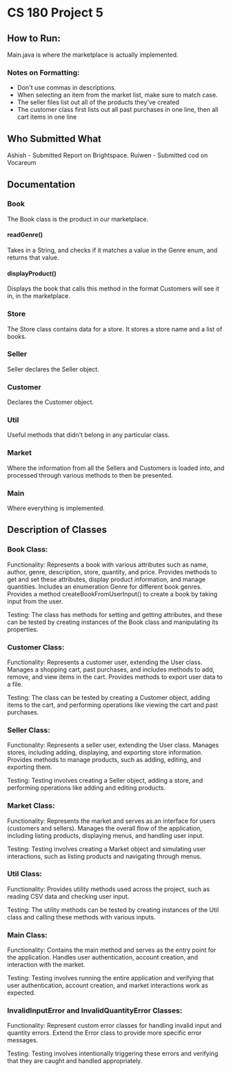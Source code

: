 # CS 180 Project 5
## How to Run:
Main.java is where the marketplace is actually implemented.
### Notes on Formatting:
- Don't use commas in descriptions.
- When selecting an item from the market list, make sure to match case.
- The seller files list out all of the products they've created
- The customer class first lists out all past purchases in one line, then all cart items in one line
  
## Who Submitted What
Ashish - Submitted Report on Brightspace.
Ruiwen - Submitted cod on Vocareum


## Documentation
### Book
The Book class is the product in our marketplace. 
#### readGenre()
Takes in a String, and checks if it matches a value in the Genre enum, and returns that value.
#### displayProduct()
Displays the book that calls this method in the format Customers will see it in, in the marketplace.
### Store
The Store class contains data for a store. It stores a store name and a list of books.
### Seller
Seller declares the Seller object.
### Customer
Declares the Customer object.
### Util
Useful methods that didn't belong in any particular class.
### Market
Where the information from all the Sellers and Customers is loaded into, and processed through various methods to 
then be presented.
### Main
Where everything is implemented.


## Description of Classes

### Book Class:

Functionality: Represents a book with various attributes such as name, author, genre, description, store, quantity, and price. 
Provides methods to get and set these attributes, display product information, and manage quantities. 
Includes an enumeration Genre for different book genres. 
Provides a method createBookFromUserInput() to create a book by taking input from the user.

Testing: The class has methods for setting and getting attributes, and these can be tested by creating instances of the Book class and manipulating its properties.

### Customer Class:

Functionality: Represents a customer user, extending the User class. 
Manages a shopping cart, past purchases, and includes methods to add, remove, and view items in the cart. 
Provides methods to export user data to a file.

Testing: The class can be tested by creating a Customer object, adding items to the cart, and performing operations like viewing the cart and past purchases.

### Seller Class:

Functionality: Represents a seller user, extending the User class. 
Manages stores, including adding, displaying, and exporting store information. 
Provides methods to manage products, such as adding, editing, and exporting them.

Testing: Testing involves creating a Seller object, adding a store, and performing operations like adding and editing products.

### Market Class:

Functionality: Represents the market and serves as an interface for users (customers and sellers). 
Manages the overall flow of the application, including listing products, displaying menus, and handling user input.

Testing: Testing involves creating a Market object and simulating user interactions, such as listing products and navigating through menus.

### Util Class:

Functionality: Provides utility methods used across the project, such as reading CSV data and checking user input.

Testing: The utility methods can be tested by creating instances of the Util class and calling these methods with various inputs.

### Main Class:

Functionality: Contains the main method and serves as the entry point for the application. 
Handles user authentication, account creation, and interaction with the market.

Testing: Testing involves running the entire application and verifying that user authentication, account creation, and market interactions work as expected.

### InvalidInputError and InvalidQuantityError Classes:

Functionality: Represent custom error classes for handling invalid input and quantity errors. 
Extend the Error class to provide more specific error messages.

Testing: Testing involves intentionally triggering these errors and verifying that they are caught and handled appropriately.


